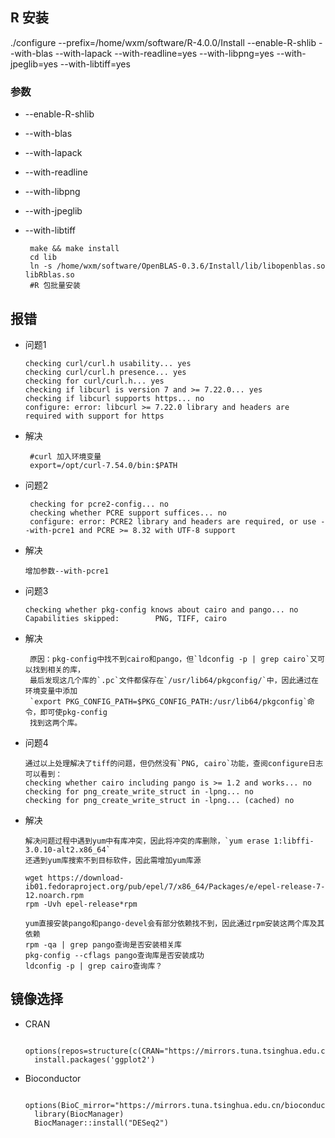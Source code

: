 ## R 安装

   ./configure --prefix=/home/wxm/software/R-4.0.0/Install --enable-R-shlib --with-blas --with-lapack --with-readline=yes --with-libpng=yes --with-jpeglib=yes --with-libtiff=yes
### 参数
* --enable-R-shlib
* --with-blas
* --with-lapack
* --with-readline
* --with-libpng
* --with-jpeglib
* --with-libtiff

       make && make install
       cd lib
       ln -s /home/wxm/software/OpenBLAS-0.3.6/Install/lib/libopenblas.so libRblas.so
       #R 包批量安装

## 报错
*  问题1

       checking curl/curl.h usability... yes
       checking curl/curl.h presence... yes
       checking for curl/curl.h... yes
       checking if libcurl is version 7 and >= 7.22.0... yes
       checking if libcurl supports https... no
       configure: error: libcurl >= 7.22.0 library and headers are required with support for https
* 解决

       #curl 加入环境变量
       export=/opt/curl-7.54.0/bin:$PATH
* 问题2

       checking for pcre2-config... no
       checking whether PCRE support suffices... no
       configure: error: PCRE2 library and headers are required, or use --with-pcre1 and PCRE >= 8.32 with UTF-8 support
* 解决

      增加参数--with-pcre1
* 问题3

      checking whether pkg-config knows about cairo and pango... no
      Capabilities skipped:        PNG, TIFF, cairo
* 解决

       原因：pkg-config中找不到cairo和pango，但`ldconfig -p | grep cairo`又可以找到相关的库，
       最后发现这几个库的`.pc`文件都保存在`/usr/lib64/pkgconfig/`中，因此通过在环境变量中添加
       `export PKG_CONFIG_PATH=$PKG_CONFIG_PATH:/usr/lib64/pkgconfig`命令，即可使pkg-config
       找到这两个库。
* 问题4

      通过以上处理解决了tiff的问题，但仍然没有`PNG, cairo`功能，查阅configure日志可以看到：
      checking whether cairo including pango is >= 1.2 and works... no
      checking for png_create_write_struct in -lpng... no
      checking for png_create_write_struct in -lpng... (cached) no
* 解决

      解决问题过程中遇到yum中有库冲突，因此将冲突的库删除，`yum erase 1:libffi-3.0.10-alt2.x86_64`
      还遇到yum库搜索不到目标软件，因此需增加yum库源
      
      wget https://download-ib01.fedoraproject.org/pub/epel/7/x86_64/Packages/e/epel-release-7-12.noarch.rpm
      rpm -Uvh epel-release*rpm
      
      yum直接安装pango和pango-devel会有部分依赖找不到，因此通过rpm安装这两个库及其依赖
      rpm -qa | grep pango查询是否安装相关库
      pkg-config --cflags pango查询库是否安装成功
      ldconfig -p | grep cairo查询库？




## 镜像选择

* CRAN

        options(repos=structure(c(CRAN="https://mirrors.tuna.tsinghua.edu.cn/CRAN/")))  
        install.packages('ggplot2')
* Bioconductor

            options(BioC_mirror="https://mirrors.tuna.tsinghua.edu.cn/bioconductor")
        library(BiocManager)
        BiocManager::install("DESeq2")
